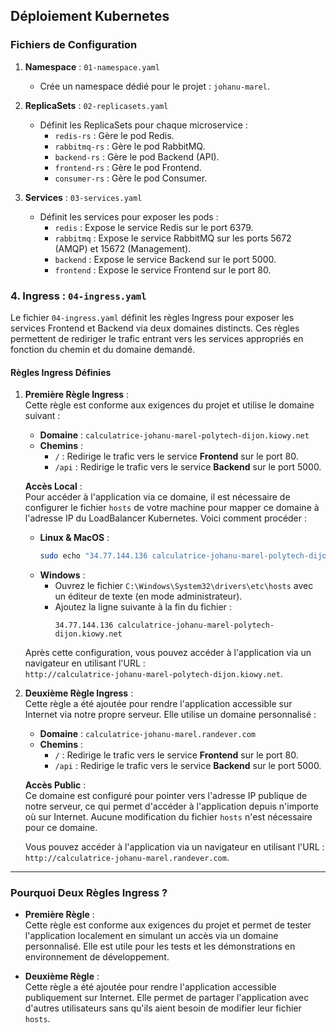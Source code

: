 
## Déploiement Kubernetes

### Fichiers de Configuration

1. **Namespace** : `01-namespace.yaml`
   - Crée un namespace dédié pour le projet : `johanu-marel`.

2. **ReplicaSets** : `02-replicasets.yaml`
   - Définit les ReplicaSets pour chaque microservice :
     - `redis-rs` : Gère le pod Redis.
     - `rabbitmq-rs` : Gère le pod RabbitMQ.
     - `backend-rs` : Gère le pod Backend (API).
     - `frontend-rs` : Gère le pod Frontend.
     - `consumer-rs` : Gère le pod Consumer.

3. **Services** : `03-services.yaml`
   - Définit les services pour exposer les pods :
     - `redis` : Expose le service Redis sur le port 6379.
     - `rabbitmq` : Expose le service RabbitMQ sur les ports 5672 (AMQP) et 15672 (Management).
     - `backend` : Expose le service Backend sur le port 5000.
     - `frontend` : Expose le service Frontend sur le port 80.

### 4. **Ingress** : `04-ingress.yaml`

Le fichier `04-ingress.yaml` définit les règles Ingress pour exposer les services Frontend et Backend via deux domaines distincts. Ces règles permettent de rediriger le trafic entrant vers les services appropriés en fonction du chemin et du domaine demandé.

#### Règles Ingress Définies

1. **Première Règle Ingress** :  
   Cette règle est conforme aux exigences du projet et utilise le domaine suivant :
   - **Domaine** : `calculatrice-johanu-marel-polytech-dijon.kiowy.net`
   - **Chemins** :
     - `/` : Redirige le trafic vers le service **Frontend** sur le port 80.
     - `/api` : Redirige le trafic vers le service **Backend** sur le port 5000.

   **Accès Local** :  
   Pour accéder à l'application via ce domaine, il est nécessaire de configurer le fichier `hosts` de votre machine pour mapper ce domaine à l'adresse IP du LoadBalancer Kubernetes. Voici comment procéder :

   - **Linux & MacOS** :
     ```bash
     sudo echo "34.77.144.136 calculatrice-johanu-marel-polytech-dijon.kiowy.net" >> /etc/hosts
     ```
   - **Windows** :
     - Ouvrez le fichier `C:\Windows\System32\drivers\etc\hosts` avec un éditeur de texte (en mode administrateur).
     - Ajoutez la ligne suivante à la fin du fichier :
       ```
       34.77.144.136 calculatrice-johanu-marel-polytech-dijon.kiowy.net
       ```

   Après cette configuration, vous pouvez accéder à l'application via un navigateur en utilisant l'URL :  
   `http://calculatrice-johanu-marel-polytech-dijon.kiowy.net`.

2. **Deuxième Règle Ingress** :  
   Cette règle a été ajoutée pour rendre l'application accessible sur Internet via notre propre serveur. Elle utilise un domaine personnalisé :
   - **Domaine** : `calculatrice-johanu-marel.randever.com`
   - **Chemins** :
     - `/` : Redirige le trafic vers le service **Frontend** sur le port 80.
     - `/api` : Redirige le trafic vers le service **Backend** sur le port 5000.

   **Accès Public** :  
   Ce domaine est configuré pour pointer vers l'adresse IP publique de notre serveur, ce qui permet d'accéder à l'application depuis n'importe où sur Internet. Aucune modification du fichier `hosts` n'est nécessaire pour ce domaine.

   Vous pouvez accéder à l'application via un navigateur en utilisant l'URL :  
   `http://calculatrice-johanu-marel.randever.com`.

---

### Pourquoi Deux Règles Ingress ?

- **Première Règle** :  
  Cette règle est conforme aux exigences du projet et permet de tester l'application localement en simulant un accès via un domaine personnalisé. Elle est utile pour les tests et les démonstrations en environnement de développement.

- **Deuxième Règle** :  
  Cette règle a été ajoutée pour rendre l'application accessible publiquement sur Internet. Elle permet de partager l'application avec d'autres utilisateurs sans qu'ils aient besoin de modifier leur fichier `hosts`.
